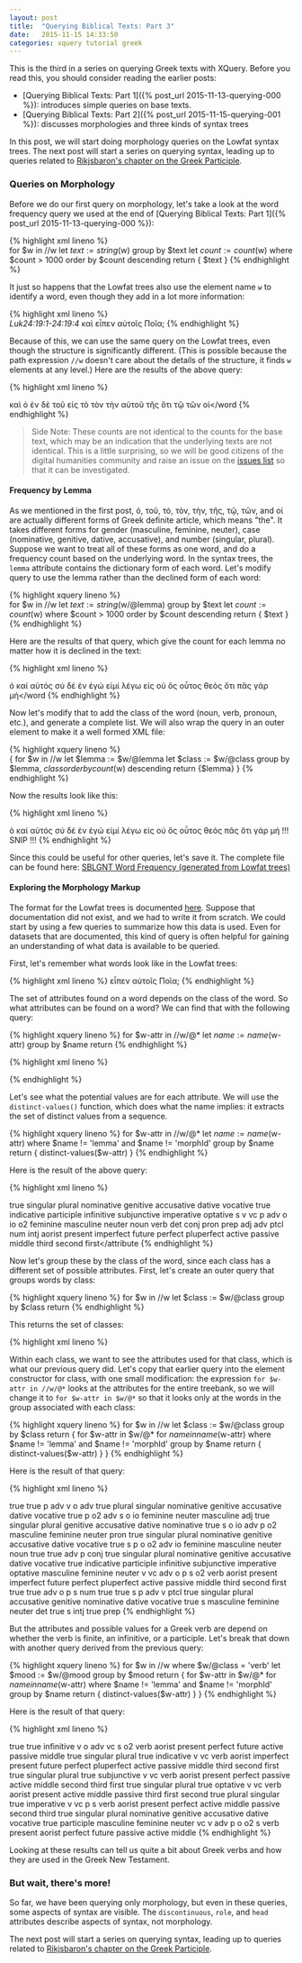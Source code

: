 ```yaml
---
layout: post
title:  "Querying Biblical Texts: Part 3"
date:   2015-11-15 14:33:50
categories: xquery tutorial greek
---
```


This is the third in a series on querying Greek texts with
XQuery. Before you read this, you should consider reading the earlier
posts:

- [Querying Biblical Texts: Part 1]({% post_url 2015-11-13-querying-000 %}):  introduces simple queries on base texts.  
- [Querying Biblical Texts: Part 2]({% post_url 2015-11-15-querying-001 %}):  discusses morphologies and three kinds of syntax trees

In this post, we will start doing morphology queries on the Lowfat syntax trees.  The next post will start a series on querying syntax, leading up to queries related to [Rikjsbaron's chapter on the Greek Participle](http://www.press.uchicago.edu/ucp/books/book/chicago/S/bo5387752.html).

### Queries on Morphology

Before we do our first query on morphology, let's take a look at the word frequency query we used at the end of [Querying Biblical Texts: Part 1]({% post_url 2015-11-13-querying-000 %}):

{% highlight xml lineno %}    
for $w in //w
let $text := string($w)
group by $text
let $count := count($w)
where $count > 1000
order by $count descending
return <word count="{$count}">{ $text }</word>
{% endhighlight %}

It just so happens that the Lowfat trees also use the element name `w` to identify a word, even though they add in a lot more information:

{% highlight xml lineno %}    
    <sentence>
      <cite>Luk24:19:1-24:19:4</cite>
      <wg nodeId="420240190010040" class="cl" role="s">
        <w morphId="42024019001" class="conj" lemma="καί">καὶ</w>
        <wg nodeId="420240190020030" class="cl">
          <wg nodeId="420240190020020" class="cl" head="true">
            <w morphId="42024019002"
               class="verb"
               role="v"
               head="true"
               lemma="λέγω"
               person="third"
               number="singular"
               tense="aorist"
               voice="active"
               mood="indicative">εἶπεν</w>
            <w morphId="42024019003"
               class="pron"
               role="io"
               lemma="αὐτός"
               case="dative"
               gender="masculine"
               number="plural">αὐτοῖς</w>
          </wg>
          <w morphId="42024019004"
             class="pron"
             lemma="ποῖος"
             case="accusative"
             gender="neuter"
             number="plural">Ποῖα;</w>
        </wg>
      </wg>
    </sentence>
{% endhighlight %}

Because of this, we can use the same query on the Lowfat trees, even though the structure is significantly different.  (This is possible because the path expression `//w` doesn't care about the details of the structure, it finds `w` elements at any level.)  Here are the results of the above query:

{% highlight xml lineno %}
<?xml version="1.0" encoding="UTF-8"?>
<word count="8577">καὶ</word>
<word count="2803">ὁ</word>
<word count="2684">ἐν</word>
<word count="2609">δὲ</word>
<word count="2500">τοῦ</word>
<word count="1749">εἰς</word>
<word count="1657">τὸ</word>
<word count="1562">τὸν</word>
<word count="1514">τὴν</word>
<word count="1417">αὐτοῦ</word>
<word count="1299">τῆς</word>
<word count="1284">ὅτι</word>
<word count="1227">τῷ</word>
<word count="1208">τῶν</word>
<word count="1080">οἱ</word
{% endhighlight %}

> Side Note: These counts are not identical to the counts for the base text, which may be an indication that the underlying texts are not identical. This is a little surprising, so we will be good citizens of the digital humanities community and raise an issue on the [issues list](https://github.com/biblicalhumanities/greek-new-testament/issues/10) so that it can be investigated.

#### Frequency by Lemma

As we mentioned in the first post, ὁ, τοῦ, τὸ, τὸν, τὴν, τῆς, τῷ, τῶν, and οἱ are actually different forms of Greek definite article, which means "the". It takes different forms for gender (masculine, feminine, neuter), case (nominative, genitive, dative, accusative), and number (singular, plural). Suppose we want to treat all of these forms as one word, and do a frequency count based on the underlying word. In the syntax trees, the `lemma` attribute contains the dictionary form of each word. Let's modify query to use the lemma rather than the declined form of each word:

{% highlight xquery lineno %}    
for $w in //w
let $text := string($w/@lemma)
group by $text
let $count := count($w)
where $count > 1000
order by $count descending
return <word count="{$count}">{ $text }</word>
{% endhighlight %}

Here are the results of that query, which give the count for each lemma no matter how it is declined in the text:

{% highlight xml lineno %}    
<?xml version="1.0" encoding="UTF-8"?>
<word count="19805">ὁ</word>
<word count="8977">καί</word>
<word count="5061">αὐτός</word>
<word count="2896">σύ</word>
<word count="2767">δέ</word>
<word count="2737">ἐν</word>
<word count="2574">ἐγώ</word>
<word count="2457">εἰμί</word>
<word count="2335">λέγω</word>
<word count="1759">εἰς</word>
<word count="1605">οὐ</word>
<word count="1408">ὅς</word>
<word count="1387">οὗτος</word>
<word count="1308">θεός</word>
<word count="1295">ὅτι</word>
<word count="1245">πᾶς</word>
<word count="1039">γάρ</word>
<word count="1037">μή</word
{% endhighlight %}

Now let's modify that to add the class of the word (noun, verb, pronoun, etc.), and generate a complete list. We will also wrap the query in an outer element to make it a well formed XML file:

{% highlight xquery lineno %}    
<frequency>
{
for $w in //w
let $lemma := $w/@lemma
let $class := $w/@class
group by $lemma, $class
order by count($w) descending
return 
   <lemma class="{$class}" count="{count($w)}">
     {$lemma}
   </lemma>
}
</frequency>
{% endhighlight %}

Now the results look like this:

{% highlight xml lineno %} 
<?xml version="1.0" encoding="UTF-8"?>
<frequency>
   <lemma class="det" count="19805">ὁ</lemma>
   <lemma class="conj" count="8187">καί</lemma>
   <lemma class="pron" count="4976">αὐτός</lemma>
   <lemma class="pron" count="2896">σύ</lemma>
   <lemma class="conj" count="2767">δέ</lemma>
   <lemma class="prep" count="2737">ἐν</lemma>
   <lemma class="pron" count="2574">ἐγώ</lemma>
   <lemma class="verb" count="2457">εἰμί</lemma>
   <lemma class="verb" count="2335">λέγω</lemma>
   <lemma class="prep" count="1759">εἰς</lemma>
   <lemma class="adv" count="1537">οὐ</lemma>
   <lemma class="pron" count="1407">ὅς</lemma>
   <lemma class="pron" count="1387">οὗτος</lemma>
   <lemma class="noun" count="1308">θεός</lemma>
   <lemma class="adj" count="1245">πᾶς</lemma>
   <lemma class="conj" count="1216">ὅτι</lemma>
   <lemma class="conj" count="1039">γάρ</lemma>
   <lemma class="adv" count="946">μή</lemma>
   !!! SNIP !!!
{% endhighlight %}

Since this could be useful for other queries, let's save it. The complete file can be found here: [SBLGNT Word Frequency (generated from Lowfat trees)](/datasets/sblgnt-lowfat-word.frequencies.xml)

#### Exploring the Morphology Markup

The format for the Lowfat trees is documented [here](https://github.com/biblicalhumanities/greek-new-testament/tree/master/syntax-trees/sblgnt-lowfat). Suppose that documentation did not exist, and we had to write it from scratch.  We could start by using a few queries to summarize how this data is used.  Even for datasets that are documented, this kind of query is often helpful for gaining an understanding of what data is available to be queried.

First, let's remember what words look like in the Lowfat trees:

{% highlight xml lineno %} 
   <wg nodeId="420240190020020" class="cl" head="true">
    <w morphId="42024019002"
       class="verb"
       role="v"
       head="true"
       lemma="λέγω"
       person="third"
       number="singular"
       tense="aorist"
       voice="active"
       mood="indicative">εἶπεν</w>
    <w morphId="42024019003"
       class="pron"
       role="io"
       lemma="αὐτός"
       case="dative"
       gender="masculine"
       number="plural">αὐτοῖς</w>
  </wg>
  <w morphId="42024019004"
     class="pron"
     lemma="ποῖος"
     case="accusative"
     gender="neuter"
     number="plural">Ποῖα;</w>
</wg>
{% endhighlight %}

The set of attributes found on a word depends on the class of the word.  So what attributes can be found on a word?  We can find that with the following query:

{% highlight xquery lineno %}
for $w-attr in //w/@*
let $name := name($w-attr)
group by $name
return
    <attribute name="{$name}">
    </attribute>
{% endhighlight %}

{% highlight xml lineno %}
<?xml version="1.0" encoding="UTF-8"?>
<attribute name="number"/>
<attribute name="discontinuous"/>
<attribute name="mood"/>
<attribute name="class"/>
<attribute name="tense"/>
<attribute name="voice"/>
<attribute name="person"/>
<attribute name="lemma"/>
<attribute name="head"/>
<attribute name="case"/>
<attribute name="morphId"/>
<attribute name="gender"/>
<attribute name="role"/>
{% endhighlight %}

Let's see what the potential values are for each attribute.  We will use the `distinct-values()` function, which does what the name implies: it extracts the set of distinct values from a sequence. 

{% highlight xquery lineno %}
for $w-attr in //w/@*
let $name := name($w-attr)
where $name != 'lemma'
and $name != 'morphId'
group by $name
return
  <attribute name="{$name}">
   {
     distinct-values($w-attr)
   }
  </attribute>
{% endhighlight %}

Here is the result of the above query:

{% highlight xml lineno %}
<?xml version="1.0" encoding="UTF-8"?>
<attribute name="head">true</attribute>
<attribute name="number">singular plural</attribute>
<attribute name="case">nominative genitive accusative dative vocative</attribute>
<attribute name="discontinuous">true</attribute>
<attribute name="mood">indicative participle infinitive subjunctive imperative optative</attribute>
<attribute name="role">s v vc p adv o io o2</attribute>
<attribute name="gender">feminine masculine neuter</attribute>
<attribute name="class">noun verb det conj pron prep adj adv ptcl num intj</attribute>
<attribute name="tense">aorist present imperfect future perfect pluperfect</attribute>
<attribute name="voice">active passive middle</attribute>
<attribute name="person">third second first</attribute
{% endhighlight %}

Now let's group these by the class of the word, since each class has a different set of possible attributes.  First, let's create an outer query that groups words by class:

{% highlight xquery lineno %}
for $w in //w
let $class := $w/@class
group by $class
return
  <class name="{$class}">
  </class>
{% endhighlight %}

This returns the set of classes:

{% highlight xml lineno %}
<?xml version="1.0" encoding="UTF-8"?>
<class name="adv"/>
<class name="adj"/>
<class name="pron"/>
<class name="noun"/>
<class name="conj"/>
<class name="verb"/>
<class name="num"/>
<class name="ptcl"/>
<class name="det"/>
<class name="intj"/>
<class name="prep"/
{% endhighlight %}

Within each class, we want to see the attributes used for that class, which is what our previous query did. Let's copy that earlier query into the element constructor for class, with one small modification: the expression `for $w-attr in //w/@*` looks at the attributes for the entire treebank, so we will change it to `for $w-attr in $w/@*` so that it looks only at the words in the group associated with each class:

{% highlight xquery lineno %}
for $w in //w
let $class := $w/@class
group by $class
return
  <class name="{$class}">
   {
    for $w-attr in $w/@*
    for $name in name($w-attr)
    where $name != 'lemma'
      and $name != 'morphId'
    group by $name
    return
      <attribute name="{$name}">
       {
         distinct-values($w-attr)
       }
      </attribute>
   }
  </class>
{% endhighlight %}

Here is the result of that query:

{% highlight xml lineno %}
<?xml version="1.0" encoding="UTF-8"?>
<class name="adv">
   <attribute name="head">true</attribute>
   <attribute name="discontinuous">true</attribute>
   <attribute name="role">p adv v o</attribute>
   <attribute name="class">adv</attribute>
</class>
<class name="adj">
   <attribute name="head">true</attribute>
   <attribute name="number">plural singular</attribute>
   <attribute name="case">nominative genitive accusative dative vocative</attribute>
   <attribute name="discontinuous">true</attribute>
   <attribute name="role">p o2 adv s o io</attribute>
   <attribute name="gender">feminine neuter masculine</attribute>
   <attribute name="class">adj</attribute>
</class>
<class name="pron">
   <attribute name="head">true</attribute>
   <attribute name="number">singular plural</attribute>
   <attribute name="case">genitive accusative dative nominative</attribute>
   <attribute name="discontinuous">true</attribute>
   <attribute name="role">s o io adv p o2</attribute>
   <attribute name="gender">masculine feminine neuter</attribute>
   <attribute name="class">pron</attribute>
</class>
<class name="noun">
   <attribute name="head">true</attribute>
   <attribute name="number">singular plural</attribute>
   <attribute name="case">nominative genitive accusative dative vocative</attribute>
   <attribute name="discontinuous">true</attribute>
   <attribute name="role">s p o o2 adv io</attribute>
   <attribute name="gender">feminine masculine neuter</attribute>
   <attribute name="class">noun</attribute>
</class>
<class name="conj">
   <attribute name="head">true</attribute>
   <attribute name="discontinuous">true</attribute>
   <attribute name="role">adv p</attribute>
   <attribute name="class">conj</attribute>
</class>
<class name="verb">
   <attribute name="head">true</attribute>
   <attribute name="number">singular plural</attribute>
   <attribute name="case">nominative genitive accusative dative vocative</attribute>
   <attribute name="discontinuous">true</attribute>
   <attribute name="mood">indicative participle infinitive subjunctive imperative optative</attribute>
   <attribute name="gender">masculine feminine neuter</attribute>
   <attribute name="role">v vc adv o p s o2</attribute>
   <attribute name="class">verb</attribute>
   <attribute name="tense">aorist present imperfect future perfect pluperfect</attribute>
   <attribute name="voice">active passive middle</attribute>
   <attribute name="person">third second first</attribute>
</class>
<class name="num">
   <attribute name="head">true</attribute>
   <attribute name="discontinuous">true</attribute>
   <attribute name="role">adv o p s</attribute>
   <attribute name="class">num</attribute>
</class>
<class name="ptcl">
   <attribute name="head">true</attribute>
   <attribute name="discontinuous">true</attribute>
   <attribute name="role">s p adv v</attribute>
   <attribute name="class">ptcl</attribute>
</class>
<class name="det">
   <attribute name="head">true</attribute>
   <attribute name="number">singular plural</attribute>
   <attribute name="case">accusative genitive nominative dative vocative</attribute>
   <attribute name="discontinuous">true</attribute>
   <attribute name="role">s</attribute>
   <attribute name="gender">masculine feminine neuter</attribute>
   <attribute name="class">det</attribute>
</class>
<class name="intj">
   <attribute name="head">true</attribute>
   <attribute name="role">s</attribute>
   <attribute name="class">intj</attribute>
</class>
<class name="prep">
   <attribute name="discontinuous">true</attribute>
   <attribute name="class">prep</attribute>
</class>
{% endhighlight %}

But the attributes and possible values for a Greek verb are depend on whether the verb is finite, an infinitive, or a participle. Let's break that down with another query derived from the previous query:

{% highlight xquery lineno %}
for $w in //w
where $w/@class = 'verb'
let $mood := $w/@mood
group by $mood
return
  <class name="verb" mood="{$mood}">
    {
      for $w-attr in $w/@*
      for $name in name($w-attr)
      where $name != 'lemma'
      and $name != 'morphId'
      group by $name
      return
        <attribute name="{$name}">
          {
            distinct-values($w-attr)
          }
        </attribute>
    }
  </class>
{% endhighlight %}

Here is the result of that query:

{% highlight xml lineno %}
<?xml version="1.0" encoding="UTF-8"?>
<class name="verb" mood="infinitive">
   <attribute name="head">true</attribute>
   <attribute name="discontinuous">true</attribute>
   <attribute name="mood">infinitive</attribute>
   <attribute name="role">v o adv vc s o2</attribute>
   <attribute name="class">verb</attribute>
   <attribute name="tense">aorist present perfect future</attribute>
   <attribute name="voice">active passive middle</attribute>
</class>
<class name="verb" mood="indicative">
   <attribute name="head">true</attribute>
   <attribute name="number">singular plural</attribute>
   <attribute name="discontinuous">true</attribute>
   <attribute name="mood">indicative</attribute>
   <attribute name="role">v vc</attribute>
   <attribute name="class">verb</attribute>
   <attribute name="tense">aorist imperfect present future perfect pluperfect</attribute>
   <attribute name="voice">active passive middle</attribute>
   <attribute name="person">third second first</attribute>
</class>
<class name="verb" mood="subjunctive">
   <attribute name="head">true</attribute>
   <attribute name="number">singular plural</attribute>
   <attribute name="discontinuous">true</attribute>
   <attribute name="mood">subjunctive</attribute>
   <attribute name="role">v vc</attribute>
   <attribute name="class">verb</attribute>
   <attribute name="tense">aorist present perfect</attribute>
   <attribute name="voice">passive active middle</attribute>
   <attribute name="person">second third first</attribute>
</class>
<class name="verb" mood="optative">
   <attribute name="head">true</attribute>
   <attribute name="number">singular plural</attribute>
   <attribute name="discontinuous">true</attribute>
   <attribute name="mood">optative</attribute>
   <attribute name="role">v vc</attribute>
   <attribute name="class">verb</attribute>
   <attribute name="tense">aorist present</attribute>
   <attribute name="voice">active middle passive</attribute>
   <attribute name="person">third first second</attribute>
</class>
<class name="verb" mood="imperative">
   <attribute name="head">true</attribute>
   <attribute name="number">plural singular</attribute>
   <attribute name="discontinuous">true</attribute>
   <attribute name="mood">imperative</attribute>
   <attribute name="role">v vc p s</attribute>
   <attribute name="class">verb</attribute>
   <attribute name="tense">aorist present perfect</attribute>
   <attribute name="voice">active middle passive</attribute>
   <attribute name="person">second third</attribute>
</class>
<class name="verb" mood="participle">
   <attribute name="head">true</attribute>
   <attribute name="number">singular plural</attribute>
   <attribute name="case">nominative genitive accusative dative vocative</attribute>
   <attribute name="discontinuous">true</attribute>
   <attribute name="mood">participle</attribute>
   <attribute name="gender">masculine feminine neuter</attribute>
   <attribute name="role">vc v adv p o o2 s</attribute>
   <attribute name="class">verb</attribute>
   <attribute name="tense">present aorist perfect future</attribute>
   <attribute name="voice">passive active middle</attribute>
</class>
{% endhighlight %}

Looking at these results can tell us quite a bit about Greek verbs and how they are used in the Greek New Testament.

### But wait, there's more!

So far, we have been querying only morphology, but even in these queries, some aspects of syntax are visible. The `discontinuous`, `role`, and `head` attributes describe aspects of syntax, not morphology.  

The next post will start a series on querying syntax, leading up to queries related to [Rikjsbaron's chapter on the Greek Participle](http://www.press.uchicago.edu/ucp/books/book/chicago/S/bo5387752.html).